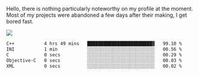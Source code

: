 Hello, there is nothing particularly noteworthy on my profile at the moment.
Most of my projects were abandoned a few days after their making, I get bored fast.

![](http://github-profile-summary-cards.vercel.app/api/cards/profile-details?username=devgksx&theme=github_dark)

<!--START_SECTION:waka-->

```txt
C++           4 hrs 49 mins   ████████████████████████▓   99.10 %
INI           1 min           ░░░░░░░░░░░░░░░░░░░░░░░░░   00.56 %
C             0 secs          ░░░░░░░░░░░░░░░░░░░░░░░░░   00.29 %
Objective-C   0 secs          ░░░░░░░░░░░░░░░░░░░░░░░░░   00.03 %
XML           0 secs          ░░░░░░░░░░░░░░░░░░░░░░░░░   00.02 %
```

<!--END_SECTION:waka-->

